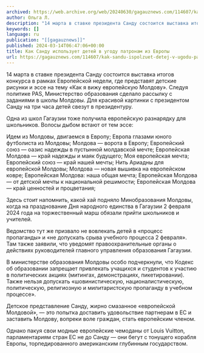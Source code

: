 ```yaml
---
archived: https://web.archive.org/web/20240630/gagauznews.com/114607/kak-sandu-ispolzuet-detej-v-ugodu-patronam-iz-evropy.html
author: Ольга Л.
description: "14 марта в ставке президента Санду состоится выставка итогов конкурса в рамках Европейской недели, где представят детские рисунки и эссе на тему «Как я вижу европейскую Молдову». Следуя политике PAS, Министерство образования сделало рассылку с заданиями в школы Молдовы. Для красивой картинки с президентом Санду на три часа детей свезут в президентуру. Одна из школ Гагаузии тоже получила европейскую разнарядку для школьников. Волосы дыбом встают от тем эссе: Идем из Молдовы, двигаемся в Европу; Европа глазами юного футболиста из Молдовы; Молдова — ворота в Европу; Европейский союз — оазис надежды в пустынной молдавской мечте; Европейская Молдова — край надежды и […]"
keywords: []
language: ru
publication: "[[gagauznews]]"
published: 2024-03-14T06:47:06+00:00
title: Как Санду использует детей в угоду патронам из Европы
url: https://gagauznews.com/114607/kak-sandu-ispolzuet-detej-v-ugodu-patronam-iz-evropy.html
---
```


14 марта в ставке президента Санду состоится выставка итогов конкурса в рамках Европейской недели, где представят детские рисунки и эссе на тему «Как я вижу европейскую Молдову». Следуя политике PAS, Министерство образования сделало рассылку с заданиями в школы Молдовы. Для красивой картинки с президентом Санду на три часа детей свезут в президентуру.

Одна из школ Гагаузии тоже получила европейскую разнарядку для школьников. Волосы дыбом встают от тем эссе:

Идем из Молдовы, двигаемся в Европу;
Европа глазами юного футболиста из Молдовы;
Молдова — ворота в Европу;
Европейский союз — оазис надежды в пустынной молдавской мечте;
Европейская Молдова — край надежды и маяк будущего;
Моя европейская мечта;
Европейский союз — край нашей мечты;
Нить Ариадны для европейской Молдовы;
Молдова — новая вышивка на европейском ковре;
Европейская Молдова: наша общая мечта;
Европейская Молдова — от детской мечты к национальной решимости;
Европейская Молдова — край ценностей и процветания;

Здесь стоит напомнить, какой хай подняло Минобразования Молдовы, когда на празднование Дня народного единства в Гагаузии 2 февраля 2024 года на торжественный марш обязали прийти школьников и учителей.

Ведомство тут же призвало не вовлекать детей в «процесс пропаганды» и «не допускать срыва учебного процесса 2 февраля». Там также заявили, что уведомят правоохранительные органы о действиях руководителей главного управления образования Гагаузии.

В министерстве образования Молдовы особо подчеркнули, что Кодекс об образовании запрещает привлекать учащихся и студентов к участию в политических акциях (митингах, демонстрациях, пикетировании). Также нельзя допускать «шовинистическую, националистическую, политическую, религиозную и милитаристскую пропаганду в учебном процессе».

Детское представление Санду, жирно смазанное «европейской Молдовой», — это попытка доставить удовольствие партнерам в ЕС и заставить Молдову, вопреки воле граждан, стать европейским членом.

Однако пакуя свои модные европейские чемоданы от Louis Vuitton, парламентариям стран ЕС не до Санду — они бегут с тонущего корабля Европы, торпедированного американским глубинным государством.